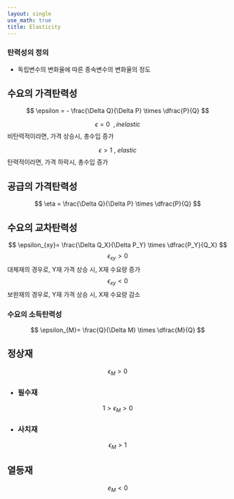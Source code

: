 ```yaml
---
layout: single
use_math: true
title: Elasticity
---
```

### 탄력성의 정의

- 독립변수의 변화율에 따른 종속변수의 변화율의 정도

## 수요의 가격탄력성
$$
\epsilon = - \frac{\Delta Q}{\Delta P} \times \dfrac{P}{Q}
$$


$$
\epsilon = 0 \ \ , inelastic
$$
비탄력적이라면, 가격 상승시, 총수입 증가

$$
\epsilon >1 \ ,\ elastic 
$$
탄력적이라면, 가격 하락시, 총수입 증가

## 공급의 가격탄력성
$$
\eta = \frac{\Delta Q}{\Delta P} \times \dfrac{P}{Q}  
$$
## 수요의 교차탄력성
$$
\epsilon_{xy}= \frac{\Delta Q_X}{\Delta P_Y} \times \dfrac{P_Y}{Q_X} 
$$
$$
\epsilon_{xy} > 0
$$
대체재의 경우로, Y재 가격 상승 시, X재 수요량 증가
$$
\epsilon_{xy} < 0
$$
보완재의 경우로, Y재 가격 상승 시, X재 수요량 감소

### 수요의 소득탄력성
$$ \epsilon_{M}= \frac{Q}{\Delta M} \times \dfrac{M}{Q} $$

## 정상재

$$
\epsilon_M>0
$$

- ### 필수재
$$
1>\epsilon_M>0
$$

- ### 사치재

$$
\epsilon_M>1
$$
## 열등재

$$
e_M<0
	$$
	

